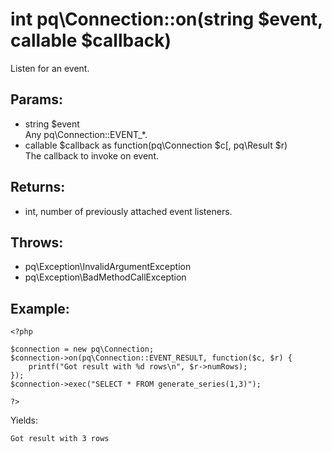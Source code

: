 # int pq\Connection::on(string $event, callable $callback)

Listen for an event.

## Params:

* string $event  
  Any pq\Connection::EVENT_*.
* callable $callback as function(pq\Connection $c[, pq\Result $r)  
  The callback to invoke on event.

## Returns:

* int, number of previously attached event listeners.

## Throws:

* pq\Exception\InvalidArgumentException
* pq\Exception\BadMethodCallException

## Example:

	<?php
	
	$connection = new pq\Connection;
	$connection->on(pq\Connection::EVENT_RESULT, function($c, $r) {
		printf("Got result with %d rows\n", $r->numRows);
	});
	$connection->exec("SELECT * FROM generate_series(1,3)");
	
	?>

Yields:

	Got result with 3 rows

